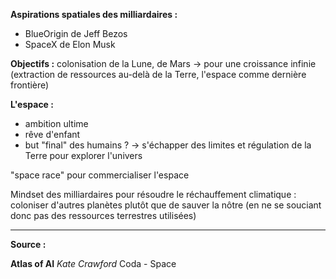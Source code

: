 **Aspirations spatiales des milliardaires :**
- BlueOrigin de Jeff Bezos
- SpaceX de Elon Musk

**Objectifs :** colonisation de la Lune, de Mars
-> pour une croissance infinie (extraction de ressources au-delà de la Terre, l'espace comme dernière frontière)

**L'espace :**
- ambition ultime
- rêve d'enfant
- but "final" des humains ? -> s'échapper des limites et régulation de la Terre pour explorer l'univers  

"space race" pour commercialiser l'espace

Mindset des milliardaires pour résoudre le réchauffement climatique : coloniser d'autres planètes plutôt que de sauver la nôtre (en ne se souciant donc pas des ressources terrestres utilisées)

---
**Source :**

**Atlas of AI**
*Kate Crawford*
Coda - Space
